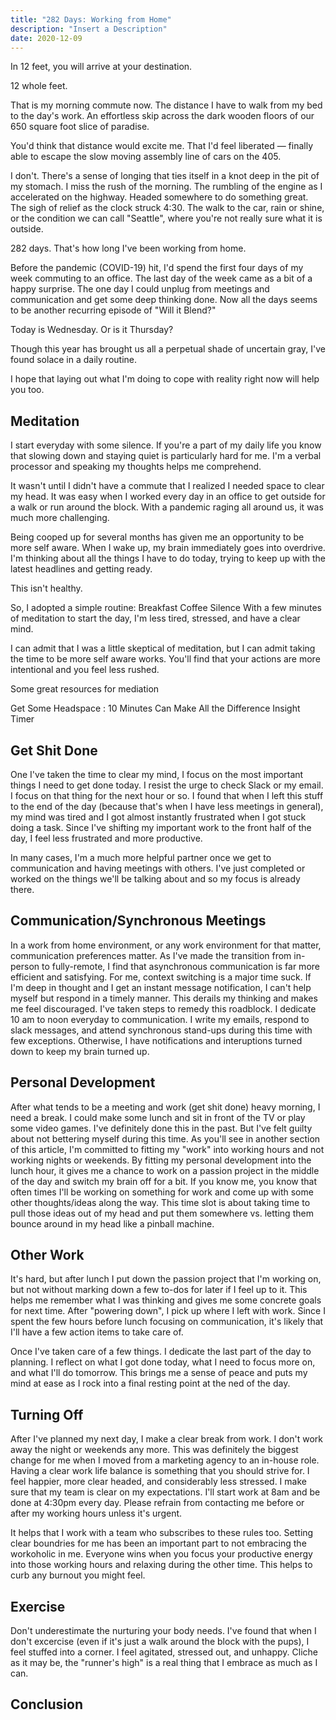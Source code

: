 ```yaml
---
title: "282 Days: Working from Home"
description: "Insert a Description"
date: 2020-12-09
---
```


In 12 feet, you will arrive at your destination.

12 whole feet. 

That is my morning commute now. The distance I have to walk from my bed to the day's work. An effortless skip across the dark wooden floors of our 650 square foot slice of paradise.

You'd think that distance would excite me. That I'd feel liberated — finally able to escape the slow moving assembly line of cars on the 405.  

I don't. There's a sense of longing that ties itself in a knot deep in the pit of my stomach. I miss the rush of the morning. The rumbling of the engine as I accelerated on the highway. Headed somewhere to do something great. The sigh of relief as the clock struck 4:30. The walk to the car, rain or shine, or the condition we can call "Seattle", where you're not really sure what it is outside.

282 days. That's how long I've been working from home.

Before the pandemic (COVID-19) hit, I'd spend the first four days of my week commuting to an office. The last day of the week came as a bit of a happy surprise. The one day I could unplug from meetings and communication and get some deep thinking done. Now all the days seems to be another recurring episode of "Will it Blend?"

Today is Wednesday. Or is it Thursday?

Though this year has brought us all a perpetual shade of uncertain gray, I've found solace in a daily routine. 

I hope that laying out what I'm doing to cope with reality right now will help you too.


## Meditation

I start everyday with some silence. If you're a part of my daily life you know that slowing down and staying quiet is particularly hard for me. I'm a verbal processor and speaking my thoughts helps me comprehend. 

It wasn't until I didn't have a commute that I realized I needed space to clear my head. It was easy when I worked every day in an office to get outside for a walk or run around the block. With a pandemic raging all around us, it was much more challenging. 

Being cooped up for several months has given me an opportunity to be more self aware. When I wake up, my brain immediately goes into overdrive. I'm thinking about all the things I have to do today, trying to keep up with the latest headlines and getting ready. 

This isn't healthy. 

So, I adopted a simple routine:
Breakfast
Coffee
Silence
With a few minutes of meditation to start the day,  I'm less tired, stressed, and have a clear mind.

I can admit that I was  a little skeptical of meditation, but I can admit taking the time to be more self aware works. You'll find that your actions are more intentional and you feel less rushed.

Some great resources for mediation

Get Some Headspace : 10 Minutes Can Make All the Difference
Insight Timer
## Get Shit Done

One I've taken the time to clear my mind, I focus on the most important things I need to get done today. I resist the urge to check Slack or my email. I focus on that thing for the next hour or so. I found that when I left this stuff to the end of the day (because that's when I have less meetings in general), my mind was tired and I got almost instantly frustrated when I got stuck doing a task. Since I've shifting my important work to the front half of the day, I feel less frustrated and more productive.

In many cases, I'm a much more helpful partner once we get to communication and having meetings with others. I've just completed or worked on the things we'll be talking about and so my focus is already there.

## Communication/Synchronous Meetings

In a work from home environment, or any work environment for that matter, communication preferences matter. As I've made the transition from in-person to fully-remote, I find that asynchronous communication is far more efficient and satisfying. For me, context switching is a major time suck. If I'm deep in thought and I get an instant message notification, I can't help myself but respond in a timely manner. This derails my thinking and makes me feel discouraged. I've taken steps to remedy this roadblock. I dedicate 10 am to noon everyday to communication. I write my emails, respond to slack messages, and attend synchronous stand-ups during this time with few exceptions. Otherwise, I have notifications and interuptions turned down to keep my brain turned up.

## Personal Development

After what tends to be a meeting and work (get shit done) heavy morning, I need a break. I could make some lunch and sit in front of the TV or play some video games. I've definitely done this in the past. But I've felt guilty about not bettering myself during this time. As you'll see in another section of this article, I'm committed to fitting my "work" into working hours and not working nights or weekends. By fitting my personal development into the lunch hour, it gives me a chance to work on a passion project in the middle of the day and switch my brain off for a bit. If you know me, you know that often times I'll be working on something for work and come up with some other thoughts/ideas along the way. This time slot is about taking time to pull those ideas out of my head and put them somewhere vs. letting them bounce around in my head like a pinball machine.

## Other Work

It's hard, but after lunch I put down the passion project that I'm working on, but not without marking down a few to-dos for later if I feel up to it. This helps me remember what I was thinking and gives me some concrete goals for next time. After "powering down", I pick up where I left with work. Since I spent the few hours before lunch focusing on communication, it's likely that I'll have a few action items to take care of.

Once I've taken care of a few things. I dedicate the last part of the day to planning. I reflect on what I got done today, what I need to focus more on, and what I'll do tomorrow. This brings me a sense of peace and puts my mind at ease as I rock into a final resting point at the ned of the day.

## Turning Off

After I've planned my next day, I make a clear break from work. I don't work away the night or weekends any more. This was definitely the biggest change for me when I moved from a marketing agency to an in-house role. Having a clear work life balance is something that you should strive for. I feel happier, more clear headed, and considerably less stressed. I make sure that my team is clear on my expectations. I'll start work at 8am and be done at 4:30pm every day. Please refrain from contacting me before or after my working hours unless it's urgent.

It helps that I work with a team who subscribes to these rules too. Setting clear boundries for me has been an important part to not embracing the workoholic in me. Everyone wins when you focus your productive energy into those working hours and relaxing during the other time. This helps to curb any burnout you might feel.

## Exercise

Don't underestimate the nurturing your body needs. I've found that when I don't excercise (even if it's just a walk around the block with the pups), I feel stuffed into a corner. I feel agitated, stressed out, and unhappy. Cliche as it may be, the "runner's high" is a real thing that I embrace as much as I can. 

## Conclusion

